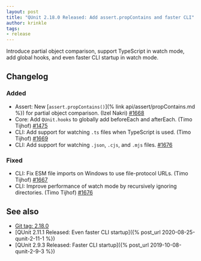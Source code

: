 ```yaml
---
layout: post
title: "QUnit 2.18.0 Released: Add assert.propContains and faster CLI"
author: krinkle
tags:
- release
---
```


Introduce partial object comparison, support TypeScript in watch mode, add global hooks, and even faster CLI startup in watch mode.

## Changelog

### Added

* Assert: New [`assert.propContains()`](% link api/assert/propContains.md %}) for partial object comparison. (Izel Nakri) [#1668](https://github.com/qunitjs/qunit/pull/1668)
* Core: Add `QUnit.hooks` to globally add beforeEach and afterEach. (Timo Tijhof) [#1475](https://github.com/qunitjs/qunit/issues/1475)
* CLI: Add support for watching `.ts` files when TypeScript is used. (Timo Tijhof) [#1669](https://github.com/qunitjs/qunit/issues/1669)
* CLI: Add support for watching `.json`, `.cjs`, and `.mjs` files. [#1676](https://github.com/qunitjs/qunit/pull/1676)

### Fixed

* CLI: Fix ESM file imports on Windows to use file-protocol URLs. (Timo Tijhof) [#1667](https://github.com/qunitjs/qunit/issues/1667)
* CLI: Improve performance of watch mode by recursively ignoring directories. (Timo Tijhof) [#1676](https://github.com/qunitjs/qunit/pull/1676)

## See also

* [Git tag: 2.18.0](https://github.com/qunitjs/qunit/releases/tag/2.18.0)
* [QUnit 2.11.1 Released: Even faster CLI startup]({% post_url 2020-08-25-qunit-2-11-1 %})
* [QUnit 2.9.3 Released: Faster CLI startup]({% post_url 2019-10-08-qunit-2-9-3 %})
